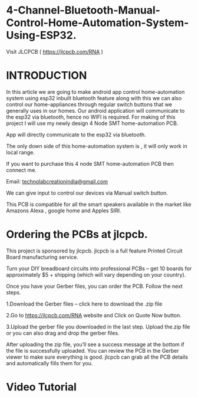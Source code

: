 # 4-Channel-Bluetooth-Manual-Control-Home-Automation-System-Using-ESP32.
Visit JLCPCB ( https://jlcpcb.com/RNA )

# INTRODUCTION
In this article we are going to make android app control home-automation system using esp32 inbuilt bluetooth feature along with this we can also control our home-appliances through regular  switch buttons that we generally uses in our homes.
Our android application will communicate to the esp32 via bluetooth, hence no WIFI is required.
For making of this project I will use my newly design 4 Node SMT home-automation PCB.

App will directly communicate to the esp32 via bluetooth.

The only down side of this home-automation system is , it will only work in local range.

If you want to purchase this 4 node SMT home-automation PCB then connect me.

Email: technolabcreationindia@gmail.com

We can give  input to control our devices via Manual switch button. 

This PCB is compatible for all the smart speakers available in the market like Amazons Alexa , google home and Apples SIRI.

# Ordering the PCBs at jlcpcb.

This project is sponsored by jlcpcb. jlcpcb is a full feature Printed Circuit Board manufacturing service.

Turn your DIY breadboard circuits into professional PCBs – get 10 boards for approximately $5 + shipping (which will vary depending on your country).

Once you have your Gerber files, you can order the PCB. Follow the next steps.

1.Download the Gerber files – click here to download the .zip file

2.Go to https://jlcpcb.com/RNA website and Click on Quote Now button.

3.Upload the gerber file you downloaded in the last step. Upload the.zip file or you can also drag and drop the gerber files.

After uploading the zip file, you’ll see a success message at the bottom if the file is successfully uploaded. You can review the PCB in the Gerber viewer to make sure everything is good. jlcpcb can grab all the PCB details and automatically fills them for you.

# Video Tutorial
